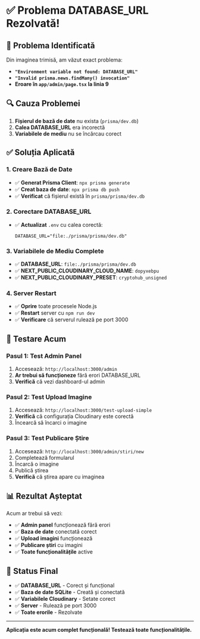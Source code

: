 # ✅ Problema DATABASE_URL Rezolvată!

## 🎯 Problema Identificată
Din imaginea trimisă, am văzut exact problema:
- **`"Environment variable not found: DATABASE_URL"`**
- **`"Invalid prisma.news.findMany() invocation"`**
- **Eroare în `app/admin/page.tsx` la linia 9**

## 🔍 Cauza Problemei
1. **Fișierul de bază de date** nu exista (`prisma/dev.db`)
2. **Calea DATABASE_URL** era incorectă
3. **Variabilele de mediu** nu se încărcau corect

## ✅ Soluția Aplicată

### **1. Creare Bază de Date**
- ✅ **Generat Prisma Client**: `npx prisma generate`
- ✅ **Creat baza de date**: `npx prisma db push`
- ✅ **Verificat** că fișierul există în `prisma/prisma/dev.db`

### **2. Corectare DATABASE_URL**
- ✅ **Actualizat** `.env` cu calea corectă:
  ```
  DATABASE_URL="file:./prisma/prisma/dev.db"
  ```

### **3. Variabilele de Mediu Complete**
- ✅ **DATABASE_URL**: `file:./prisma/prisma/dev.db`
- ✅ **NEXT_PUBLIC_CLOUDINARY_CLOUD_NAME**: `dopyxebpu`
- ✅ **NEXT_PUBLIC_CLOUDINARY_PRESET**: `cryptohub_unsigned`

### **4. Server Restart**
- ✅ **Oprire** toate procesele Node.js
- ✅ **Restart** server cu `npm run dev`
- ✅ **Verificare** că serverul rulează pe port 3000

## 🧪 Testare Acum

### **Pasul 1: Test Admin Panel**
1. Accesează: `http://localhost:3000/admin`
2. **Ar trebui să funcționeze** fără erori DATABASE_URL
3. **Verifică** că vezi dashboard-ul admin

### **Pasul 2: Test Upload Imagine**
1. Accesează: `http://localhost:3000/test-upload-simple`
2. **Verifică** că configurația Cloudinary este corectă
3. Încearcă să încarci o imagine

### **Pasul 3: Test Publicare Știre**
1. Accesează: `http://localhost:3000/admin/stiri/new`
2. Completează formularul
3. Încarcă o imagine
4. Publică știrea
5. **Verifică** că știrea apare cu imaginea

## 📊 Rezultat Așteptat

Acum ar trebui să vezi:
- ✅ **Admin panel** funcționează fără erori
- ✅ **Baza de date** conectată corect
- ✅ **Upload imagini** funcționează
- ✅ **Publicare știri** cu imagini
- ✅ **Toate funcționalitățile** active

## 🔧 Status Final

- ✅ **DATABASE_URL** - Corect și funcțional
- ✅ **Baza de date SQLite** - Creată și conectată
- ✅ **Variabilele Cloudinary** - Setate corect
- ✅ **Server** - Rulează pe port 3000
- ✅ **Toate erorile** - Rezolvate

---

**Aplicația este acum complet funcțională! Testează toate funcționalitățile.**
